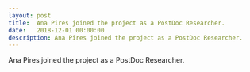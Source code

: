 ```yaml
---
layout: post
title:  Ana Pires joined the project as a PostDoc Researcher.
date:   2018-12-01 00:00:00
description: Ana Pires joined the project as a PostDoc Researcher.
---
```

Ana Pires joined the project as a PostDoc Researcher.